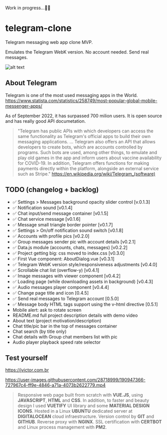 Work in progress...👨‍💻
# telegram-clone
Telegram messaging web app clone MVP.

Emulates the Telegram WebK version. No account needed. Send real messages.

![alt text](https://github.com/jvictorjs/telegram-clone/blob/main/screenshots/Screenshot%202022-09-19%20004305?raw=true)


## About Telegram

Telegram is one of the most used messaging apps in the World. https://www.statista.com/statistics/258749/most-popular-global-mobile-messenger-apps/

As of September 2022, it has surpassed 700 milion users.
It is open source and has really good API documetation.
> "Telegram has public APIs with which developers can access the same functionality as Telegram's official apps to build their own messaging applications.
...
Telegram also offers an API that allows developers to create bots, which are accounts controlled by programs. Such bots are used, among other things, to emulate and play old games in the app and inform users about vaccine availability for COVID-19.
In addition, Telegram offers functions for making payments directly within the platform, alongside an external service such as Stripe."
https://en.wikipedia.org/wiki/Telegram_(software)


## TODO (changelog + backlog)
 
- ✅ Settings > Messages background opacity slider control [v.0.1.3] 
- ✅ Notification sound [v0.1.4]
- ✅ Chat input/send message container [v0.1.5]
- ✅ Chat service message [v0.1.6]
- ✅ Message small triangle border pointer [v0.1.7]
- ✅ Settings > On/off notification sound switch [v0.1.8]
- ✅ Accounts with profile pics [v0.2.0]
- ✅ Group messages sender pic with account details [v0.2.1]
- ✅ Data.js module (accounts, chats, messages) [v0.2.2]
- ✅ Project getting big: css moved to index.css [v0.3.0]
- ✅ First Vue component: AboutDialog.vue [v0.3.1]
- ✅ Telegram WebK version style/responsiveness adjustments [v0.4.0]
- ✅ Scrollable chat list (overflow-y) [v0.4.1]
- ✅ Image messages with viewer component [v0.4.2]
- ✅ Loading page (while downloading assets in background) [v0.4.3]
- ✅ Audio messages player component [v0.4.4]
- ✅ Change page title and icon [0.4.5]
- ✅ Send real messages to Telegram account [0.5.0]
- ✅ Message body HTML tags support using the v-html directive [0.5.1]
- Mobile alert: ask to rotate screen
- README.md full project description details with demo video
- About text (project motivation/description)
- Chat title/pic bar in the top of messages container
- Chat search (by title only)
- Chat details with Group chat members list with pic
- Audio player playback speed rate selector

## Test yourself
https://jvictor.com.br

https://user-images.githubusercontent.com/28718999/190947366-727967c4-ff9e-4846-a71a-4073b2622779.mp4

>Responsive web page built from scratch with <b>VUE.JS</b>, using <b>JAVASCRIPT</b>, <b>HTML</b> and <b>CSS</b>. In addition, to faster and beauty design I used <b>VUETIFY</b> UI library and some <b>MATERIAL DESIGN ICONS</b>. Hosted in a Linux <b>UBUNTU</b> dedicated server at <b>DIGITALOCEAN</b> cloud infraestructure. Version control by <b>GIT</b> and <b>GITHUB</b>. Reverse proxy with <b>NGINX</b>. SSL certification with <b>CERTBOT</b> and Linux process management with <b>PM2</b>.
